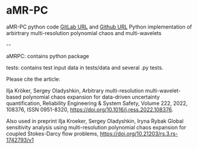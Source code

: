 # aMR-PC

aMR-PC python code
[GitLab URL](https://git.iws.uni-stuttgart.de/ikroeker/ik_amr-pc)
and 
[Github URL](https://github.com/ikroeker/aMR-PC) 
Python implementation of arbirtrary multi-resolution polynomial chaos and multi-wavelets

--

aMRPC: contains python package

tests: contains test input data in tests/data and several .py tests. 

Please cite the article:

Ilja Kröker, Sergey Oladyshkin,
Arbitrary multi-resolution multi-wavelet-based polynomial chaos expansion for data-driven uncertainty quantification,
Reliability Engineering & System Safety,
Volume 222, 2022, 108376, ISSN 0951-8320,
https://doi.org/10.1016/j.ress.2022.108376.

Also used in preprint
Ilja Kroeker, Sergey Oladyshkin, Iryna Rybak
Global sensitivity analysis using multi-resolution polynomial chaos expansion for coupled Stokes-Darcy flow problems,
https://doi.org/10.21203/rs.3.rs-1742793/v1
